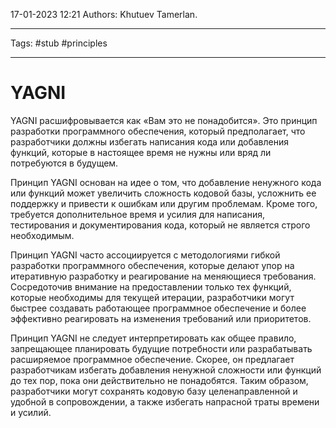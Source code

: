 17-01-2023
12:21
Authors: Khutuev Tamerlan.
***
Tags: #stub #principles
***
# YAGNI
YAGNI расшифровывается как «Вам это не понадобится». Это принцип разработки программного обеспечения, который предполагает, что разработчики должны избегать написания кода или добавления функций, которые в настоящее время не нужны или вряд ли потребуются в будущем.

Принцип YAGNI основан на идее о том, что добавление ненужного кода или функций может увеличить сложность кодовой базы, усложнить ее поддержку и привести к ошибкам или другим проблемам. Кроме того, требуется дополнительное время и усилия для написания, тестирования и документирования кода, который не является строго необходимым.

Принцип YAGNI часто ассоциируется с методологиями гибкой разработки программного обеспечения, которые делают упор на итеративную разработку и реагирование на меняющиеся требования. Сосредоточив внимание на предоставлении только тех функций, которые необходимы для текущей итерации, разработчики могут быстрее создавать работающее программное обеспечение и более эффективно реагировать на изменения требований или приоритетов.

Принцип YAGNI не следует интерпретировать как общее правило, запрещающее планировать будущие потребности или разрабатывать расширяемое программное обеспечение. Скорее, он предлагает разработчикам избегать добавления ненужной сложности или функций до тех пор, пока они действительно не понадобятся. Таким образом, разработчики могут сохранять кодовую базу целенаправленной и удобной в сопровождении, а также избегать напрасной траты времени и усилий.


